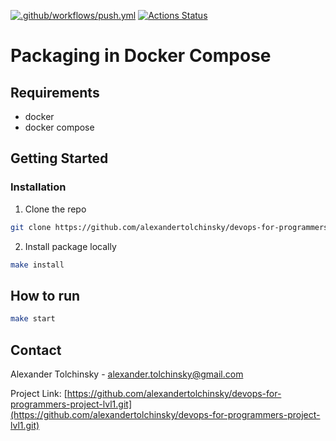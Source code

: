 [![.github/workflows/push.yml](https://github.com/alexandertolchinsky/devops-for-programmers-project-lvl1/actions/workflows/push.yml/badge.svg)](https://github.com/alexandertolchinsky/devops-for-programmers-project-lvl1/actions/workflows/push.yml)
[![Actions Status](https://github.com/alexandertolchinsky/devops-for-programmers-project-lvl1/workflows/hexlet-check/badge.svg)](https://github.com/alexandertolchinsky/devops-for-programmers-project-lvl1/actions)

# Packaging in Docker Compose
## Requirements
- docker
- docker compose

## Getting Started
### Installation
1. Clone the repo
```sh 
git clone https://github.com/alexandertolchinsky/devops-for-programmers-project-lvl1.git
```
2. Install package locally
```sh
make install
```
## How to run 
```sh 
make start
```

## Contact
Alexander Tolchinsky - alexander.tolchinsky@gmail.com

Project Link: 
[https://github.com/alexandertolchinsky/devops-for-programmers-project-lvl1.git](https://github.com/alexandertolchinsky/devops-for-programmers-project-lvl1.git)

